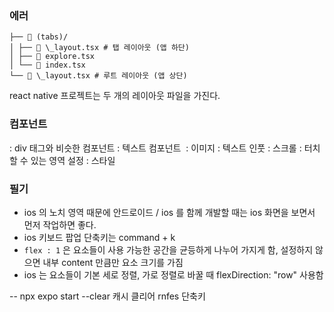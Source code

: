 ### 에러

```
├── 📁 (tabs)/
│ ├── 📄 \_layout.tsx # 탭 레이아웃 (앱 하단)
│ ├── 📄 explore.tsx
│ └── 📄 index.tsx
└── 📄 \_layout.tsx # 루트 레이아웃 (앱 상단)
```

react native 프로젝트는 두 개의 레이아웃 파일을 가진다.

### 컴포넌트

<View> : div 태그와 비슷한 컴포넌트
<Text> : 텍스트 컴포넌트
<Image> : 이미지
<TextInput> : 텍스트 인풋
<ScrollView> : 스크롤
<Pressable> : 터치할 수 있는 영역 설정
<StyleSheet> : 스타일

### 필기

- ios 의 노치 영역 때문에 안드로이드 / ios 를 함께 개발할 때는 ios 화면을 보면서 먼저 작업하면 좋다.
- ios 키보드 팝업 단축키는 command + k
- `flex : 1` 은 요소들이 사용 가능한 공간을 균등하게 나누어 가지게 함, 설정하지 않으면 내부 content 만큼만 요소 크기를 가짐
- ios 는 요소들이 기본 세로 정렬, 가로 정렬로 바꿀 때 flexDirection: "row" 사용함

--
npx expo start --clear 캐시 클리어
rnfes 단축키
